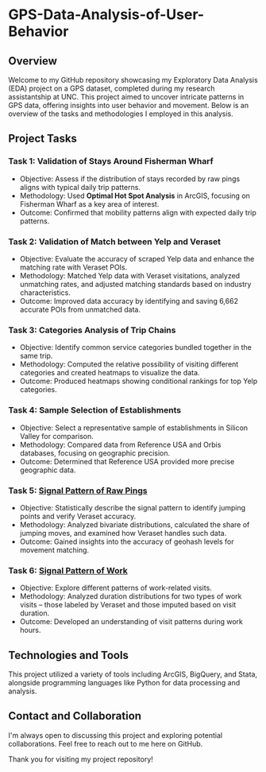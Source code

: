# GPS-Data-Analysis-of-User-Behavior
## Overview
Welcome to my GitHub repository showcasing my Exploratory Data Analysis (EDA) project on a GPS dataset, completed during my research assistantship at UNC. This project aimed to uncover intricate patterns in GPS data, offering insights into user behavior and movement. Below is an overview of the tasks and methodologies I employed in this analysis.

## Project Tasks
### Task 1: Validation of Stays Around Fisherman Wharf
- Objective: Assess if the distribution of stays recorded by raw pings aligns with typical daily trip patterns.
- Methodology: Used **Optimal Hot Spot Analysis** in ArcGIS, focusing on Fisherman Wharf as a key area of interest.
- Outcome: Confirmed that mobility patterns align with expected daily trip patterns​​.
### Task 2: Validation of Match between Yelp and Veraset
- Objective: Evaluate the accuracy of scraped Yelp data and enhance the matching rate with Veraset POIs.
- Methodology: Matched Yelp data with Veraset visitations, analyzed unmatching rates, and adjusted matching standards based on industry characteristics.
- Outcome: Improved data accuracy by identifying and saving 6,662 accurate POIs from unmatched data​​.
### Task 3: Categories Analysis of Trip Chains
- Objective: Identify common service categories bundled together in the same trip.
- Methodology: Computed the relative possibility of visiting different categories and created heatmaps to visualize the data.
- Outcome: Produced heatmaps showing conditional rankings for top Yelp categories​​.
### Task 4: Sample Selection of Establishments
- Objective: Select a representative sample of establishments in Silicon Valley for comparison.
- Methodology: Compared data from Reference USA and Orbis databases, focusing on geographic precision.
- Outcome: Determined that Reference USA provided more precise geographic data​​.
### Task 5: [Signal Pattern of Raw Pings](signal_pattern.ipynb)
- Objective: Statistically describe the signal pattern to identify jumping points and verify Veraset accuracy.
- Methodology: Analyzed bivariate distributions, calculated the share of jumping moves, and examined how Veraset handles such data.
- Outcome: Gained insights into the accuracy of geohash levels for movement matching​​.
### Task 6: [Signal Pattern of Work](signal_pattern_work.ipynb)
- Objective: Explore different patterns of work-related visits.
- Methodology: Analyzed duration distributions for two types of work visits – those labeled by Veraset and those imputed based on visit duration.
- Outcome: Developed an understanding of visit patterns during work hours​​.
## Technologies and Tools
This project utilized a variety of tools including ArcGIS, BigQuery, and Stata, alongside programming languages like Python for data processing and analysis.

## Contact and Collaboration
I'm always open to discussing this project and exploring potential collaborations. Feel free to reach out to me here on GitHub.

Thank you for visiting my project repository!
